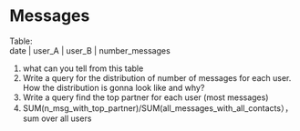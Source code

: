 # Messages 
Table:  
date | user_A | user_B | number_messages

1)	what can you tell from this table  
2)	Write a query for the distribution of number of messages for each user. How the distribution is gonna look like and why? 
3)	Write a query find the top partner for each user (most messages)  
4)	SUM(n_msg_with_top_partner)/SUM(all_messages_with_all_contacts），sum over all users  
